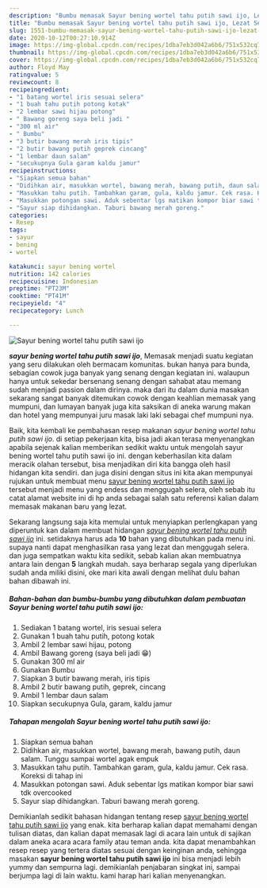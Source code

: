 ```yaml
---
description: "Bumbu memasak Sayur bening wortel tahu putih sawi ijo, Lezat Sekali"
title: "Bumbu memasak Sayur bening wortel tahu putih sawi ijo, Lezat Sekali"
slug: 1551-bumbu-memasak-sayur-bening-wortel-tahu-putih-sawi-ijo-lezat-sekali
date: 2020-10-12T00:27:10.914Z
image: https://img-global.cpcdn.com/recipes/1dba7eb3d042a6b6/751x532cq70/sayur-bening-wortel-tahu-putih-sawi-ijo-foto-resep-utama.jpg
thumbnail: https://img-global.cpcdn.com/recipes/1dba7eb3d042a6b6/751x532cq70/sayur-bening-wortel-tahu-putih-sawi-ijo-foto-resep-utama.jpg
cover: https://img-global.cpcdn.com/recipes/1dba7eb3d042a6b6/751x532cq70/sayur-bening-wortel-tahu-putih-sawi-ijo-foto-resep-utama.jpg
author: Floyd May
ratingvalue: 5
reviewcount: 8
recipeingredient:
- "1 batang wortel iris sesuai selera"
- "1 buah tahu putih potong kotak"
- "2 lembar sawi hijau potong"
- " Bawang goreng saya beli jadi "
- "300 ml air"
- " Bumbu"
- "3 butir bawang merah iris tipis"
- "2 butir bawang putih geprek cincang"
- "1 lembar daun salam"
- "secukupnya Gula garam kaldu jamur"
recipeinstructions:
- "Siapkan semua bahan"
- "Didihkan air, masukkan wortel, bawang merah, bawang putih, daun salam. Tunggu sampai wortel agak empuk"
- "Masukkan tahu putih. Tambahkan garam, gula, kaldu jamur. Cek rasa. Koreksi di tahap ini"
- "Masukkan potongan sawi. Aduk sebentar lgs matikan kompor biar sawi tdk overcooked"
- "Sayur siap dihidangkan. Taburi bawang merah goreng."
categories:
- Resep
tags:
- sayur
- bening
- wortel

katakunci: sayur bening wortel 
nutrition: 142 calories
recipecuisine: Indonesian
preptime: "PT23M"
cooktime: "PT41M"
recipeyield: "4"
recipecategory: Lunch

---
```



![Sayur bening wortel tahu putih sawi ijo](https://img-global.cpcdn.com/recipes/1dba7eb3d042a6b6/751x532cq70/sayur-bening-wortel-tahu-putih-sawi-ijo-foto-resep-utama.jpg)

<b><i>sayur bening wortel tahu putih sawi ijo</i></b>, Memasak menjadi suatu kegiatan yang seru dilakukan oleh bermacam komunitas. bukan hanya para bunda, sebagian cowok juga banyak yang senang dengan kegiatan ini. walaupun hanya untuk sekedar bersenang senang dengan sahabat atau memang sudah menjadi passion dalam dirinya. maka dari itu dalam dunia masakan sekarang sangat banyak ditemukan cowok dengan keahlian memasak yang mumpuni, dan lumayan banyak juga kita saksikan di aneka warung makan dan hotel yang mempunyai juru masak laki laki sebagai chef mumpuni nya.



Baik, kita kembali ke pembahasan resep makanan <i>sayur bening wortel tahu putih sawi ijo</i>. di setiap pekerjaan kita, bisa jadi akan terasa menyenangkan apabila sejenak kalian memberikan sedikit waktu untuk mengolah sayur bening wortel tahu putih sawi ijo ini. dengan keberhasilan kita dalam meracik olahan tersebut, bisa menjadikan diri kita bangga oleh hasil hidangan kita sendiri. dan juga disini dengan situs ini kita akan mempunyai rujukan untuk membuat menu <u>sayur bening wortel tahu putih sawi ijo</u> tersebut menjadi menu yang endess dan menggugah selera, oleh sebab itu catat alamat website ini di hp anda sebagai salah satu referensi kalian dalam memasak makanan baru yang lezat.


Sekarang langsung saja kita memulai untuk menyiapkan perlengkapan yang diperuntuk kan dalam membuat hidangan <u><i>sayur bening wortel tahu putih sawi ijo</i></u> ini. setidaknya harus ada <b>10</b> bahan yang dibutuhkan pada menu ini. supaya nanti dapat menghasilkan rasa yang lezat dan menggugah selera. dan juga sempatkan waktu kita sedikit, sebab kalian akan membuatnya antara lain dengan <b>5</b> langkah mudah. saya berharap segala yang diperlukan sudah anda miliki disini, oke mari kita awali dengan melihat dulu bahan bahan dibawah ini.

<!--inarticleads1-->

##### Bahan-bahan dan bumbu-bumbu yang dibutuhkan dalam pembuatan Sayur bening wortel tahu putih sawi ijo:

1. Sediakan 1 batang wortel, iris sesuai selera
1. Gunakan 1 buah tahu putih, potong kotak
1. Ambil 2 lembar sawi hijau, potong
1. Ambil  Bawang goreng (saya beli jadi 😁)
1. Gunakan 300 ml air
1. Gunakan  Bumbu
1. Siapkan 3 butir bawang merah, iris tipis
1. Ambil 2 butir bawang putih, geprek, cincang
1. Ambil 1 lembar daun salam
1. Siapkan secukupnya Gula, garam, kaldu jamur




<!--inarticleads2-->

##### Tahapan mengolah Sayur bening wortel tahu putih sawi ijo:

1. Siapkan semua bahan
1. Didihkan air, masukkan wortel, bawang merah, bawang putih, daun salam. Tunggu sampai wortel agak empuk
1. Masukkan tahu putih. Tambahkan garam, gula, kaldu jamur. Cek rasa. Koreksi di tahap ini
1. Masukkan potongan sawi. Aduk sebentar lgs matikan kompor biar sawi tdk overcooked
1. Sayur siap dihidangkan. Taburi bawang merah goreng.




Demikianlah sedikit bahasan hidangan tentang resep <u>sayur bening wortel tahu putih sawi ijo</u> yang enak. kita berharap kalian dapat memahami dengan tulisan diatas, dan kalian dapat memasak lagi di acara lain untuk di sajikan dalam aneka acara acara family atau teman anda. kita dapat menambahkan resep resep yang tertera diatas sesuai dengan keinginan anda, sehingga masakan <b>sayur bening wortel tahu putih sawi ijo</b> ini bisa menjadi lebih yummy dan sempurna lagi. demikianlah penjabaran singkat ini, sampai berjumpa lagi di lain waktu. kami harap hari kalian menyenangkan.
